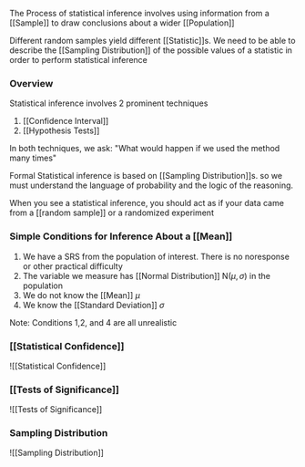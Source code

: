 The Process of statistical inference involves using information from a [[Sample]] to draw conclusions about a wider [[Population]]

Different random samples yield different [[Statistic]]s. We need to be able to describe the [[Sampling Distribution]] of the possible values of a statistic in order to perform statistical inference

### Overview
Statistical inference involves 2 prominent techniques
1. [[Confidence Interval]]
2. [[Hypothesis Tests]]

In both techniques, we ask:
"What would happen if we used the method many times"

Formal Statistical inference is based on [[Sampling Distribution]]s. so we must understand the language of probability and the logic of the reasoning.

When you see a statistical inference, you should act as if your data came from a [[random sample]] or a randomized experiment

### Simple Conditions for Inference About a [[Mean]]
1. We have a SRS from the population of interest. There is no noresponse or other practical difficulty
2. The variable we measure has [[Normal Distribution]] N($\mu, \sigma$) in the population
3. We do not know the [[Mean]] $\mu$
4. We know the [[Standard Deviation]] $\sigma$

Note:
Conditions 1,2, and 4 are all unrealistic 

### [[Statistical Confidence]]
![[Statistical Confidence]]

### [[Tests of Significance]]
![[Tests of Significance]]

### Sampling Distribution
![[Sampling Distribution]]

